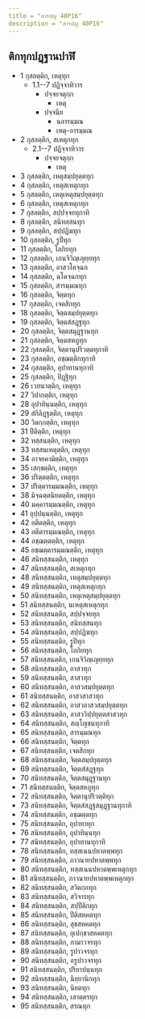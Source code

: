 ```yaml
---
title = "สารบัญ 40P16"
description = "สารบัญ 40P16"
---
```


## ติกทุกปฏฺฐานปาฬิ

- 1 กุสลตฺติก, เหตุทุก
  - 1.1--7 ปฏิจฺจาทิวาร
    - ปจฺจยจตุกฺก
      - เหตุ
    - ปจฺจนีย
      - นอารมฺมณ
      - เหตุ-อารมฺมณ
- 2 กุสลตฺติก, สเหตุกทุก
  - 2.1--7 ปฏิจฺจาทิวาร
    - ปจฺจยจตุกฺก
      - เหตุ
- 3 กุสลตฺติก, เหตุสมฺปยุตฺตทุก
- 4 กุสลตฺติก, เหตุสเหตุกทุก
- 5 กุสลตฺติก, เหตุเหตุสมฺปยุตฺตทุก
- 6 กุสลตฺติก, เหตุสเหตุกทุก
- 7 กุสลตฺติก, สปฺปจฺจยทุกาทิ
- 8 กุสลตฺติก, สนิทสฺสนทุก
- 9 กุสลตฺติก, สปฺปฏิฆทุก
- 10 กุสลตฺติก, รูปีทุก
- 11 กุสลตฺติก, โลกิยทุก
- 12 กุสลตฺติก, เกนจิวิญฺเญยฺยทุก
- 13 กุสลตฺติก, อาสวโคจฺฉก
- 14 กุสลตฺติก, ฉโคจฺฉกทุก
- 15 กุสลตฺติก, สารมฺมณทุก
- 16 กุสลตฺติก, จิตฺตทุก
- 17 กุสลตฺติก, เจตสิกทุก
- 18 กุสลตฺติก, จิตฺตสมฺปยุตฺตทุก
- 19 กุสลตฺติก, จิตฺตสํสฏฺฐทุก
- 20 กุสลตฺติก, จิตฺตสมุฏฺฐานทุก
- 21 กุสลตฺติก, จิตฺตสหภูทุก
- 22 กุสลตฺติก, จิตฺตานุปริวตฺตทุกาทิ
- 23 กุสลตฺติก, อชฺฌตฺติกทุกาทิ
- 24 กุสลตฺติก, อุปาทานทุกาทิ
- 25 กุสลตฺติก, ปิฏฺฐิทุก
- 26 เวทนาตฺติก, เหตุทุก
- 27 วิปากตฺติก, เหตุทุก
- 28 อุปาทินฺนตฺติก, เหตุทุก
- 29 สํกิลิฏฺฐตฺติก, เหตุทุก
- 30 วิตกฺกตฺติก, เหตุทุก
- 31 ปีติตฺติก, เหตุทุก
- 32 ทสฺสนตฺติก, เหตุทุก
- 33 ทสฺสนเหตุตฺติก, เหตุทุก
- 34 อาจยคามิตฺติก, เหตุทุก
- 35 เสกฺขตฺติก, เหตุทุก
- 36 ปริตฺตตฺติก, เหตุทุก
- 37 ปริตฺตารมฺมณตฺติก, เหตุทุก
- 38 มิจฺฉตฺตนิยตตฺติก, เหตุทุก
- 40 มคฺคารมฺมณตฺติก, เหตุทุก
- 41 อุปฺปนฺนตฺติก, เหตุทุก
- 42 อตีตตฺติก, เหตุทุก
- 43 อตีตารมฺมณตฺติก, เหตุทุก
- 44 อชฺฌตฺตตฺติก, เหตุทุก
- 45 อชฺฌตฺตารมฺมณตฺติก, เหตุทุก
- 46 สนิทสฺสนตฺติก, เหตุทุก
- 47 สนิทสฺสนตฺติก, สเหตุกทุก
- 48 สนิทสฺสนตฺติก, เหตุสมฺปยุตฺตทุก
- 49 สนิทสฺสนตฺติก, เหตุสเหตุกทุก
- 50 สนิทสฺสนตฺติก, เหตุเหตุสมฺปยุตฺตทุก
- 51 สนิทสฺสนตฺติก, นเหตุสเหตุกทุก
- 52 สนิทสฺสนตฺติก, สปฺปจฺจยทุก
- 53 สนิทสฺสนตฺติก, สนิทสฺสนทุก
- 54 สนิทสฺสนตฺติก, สปฺปฏิฆทุก
- 55 สนิทสฺสนตฺติก, รูปีทุก
- 56 สนิทสฺสนตฺติก, โลกิยทุก
- 57 สนิทสฺสนตฺติก, เกนจิวิญฺเญยฺยทุก
- 58 สนิทสฺสนตฺติก, อาสวทุก
- 59 สนิทสฺสนตฺติก, สาสวทุก
- 60 สนิทสฺสนตฺติก, อาสวสมฺปยุตฺตทุก
- 61 สนิทสฺสนตฺติก, อาสวสาสวทุก
- 62 สนิทสฺสนตฺติก, อาสวอาสวสมฺปยุตฺตทุก
- 63 สนิทสฺสนตฺติก, อาสววิปฺปยุตฺตสาสวทุก
- 64 สนิทสฺสนตฺติก, สญฺโญชนทุกาทิ
- 65 สนิทสฺสนตฺติก, สารมฺมณทุก
- 66 สนิทสฺสนตฺติก, จิตฺตทุก
- 67 สนิทสฺสนตฺติก, เจตสิกทุก
- 68 สนิทสฺสนตฺติก, จิตฺตสมฺปยุตฺตทุก
- 69 สนิทสฺสนตฺติก, จิตฺตสํสฏฺฐทุก
- 70 สนิทสฺสนตฺติก, จิตฺตสมุฏฺฐานทุก
- 71 สนิทสฺสนตฺติก, จิตฺตสหภูทุก
- 72 สนิทสฺสนตฺติก, จิตฺตานุปริวตฺติทุก
- 73 สนิทสฺสนตฺติก, จิตฺตสํสฏฺฐสมุฏฺฐานทุกาทิ
- 74 สนิทสฺสนตฺติก, อชฺฌตฺตทุก
- 75 สนิทสฺสนตฺติก, อุปาทาทุก
- 76 สนิทสฺสนตฺติก, อุปาทินฺนทุก
- 77 สนิทสฺสนตฺติก, อุปาทานทุกาทิ
- 78 สนิทสฺสนตฺติก, ทสฺสเนนปหาตพฺพทุก
- 79 สนิทสฺสนตฺติก, ภาวนายปหาตพฺพทุก
- 80 สนิทสฺสนตฺติก, ทสฺสเนนปหาตพฺพเหตุกทุก
- 81 สนิทสฺสนตฺติก, ภาวนายปหาตพฺพเหตุกทุก
- 82 สนิทสฺสนตฺติก, สวิตกฺกทุก
- 83 สนิทสฺสนตฺติก, สวิจารทุก
- 84 สนิทสฺสนตฺติก, สปฺปีติกทุก
- 85 สนิทสฺสนตฺติก, ปีติสหคตทุก
- 86 สนิทสฺสนตฺติก, สุขสหคตทุก
- 87 สนิทสฺสนตฺติก, อุเปกฺขาสหคตทุก
- 88 สนิทสฺสนตฺติก, กามาวจรทุก
- 89 สนิทสฺสนตฺติก, รูปาวจรทุก
- 90 สนิทสฺสนตฺติก, อรูปาวจรทุก
- 91 สนิทสฺสนตฺติก, ปริยาปนฺนทุก
- 92 สนิทสฺสนตฺติก, นิยฺยานิกทุก
- 93 สนิทสฺสนตฺติก, นิยตทุก
- 94 สนิทสฺสนตฺติก, เสาตฺตรทุก
- 95 สนิทสฺสนตฺติก, สรณทุก